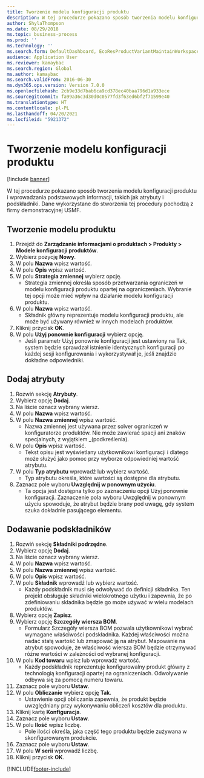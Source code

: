 ```yaml
---
title: Tworzenie modelu konfiguracji produktu
description: W tej procedurze pokazano sposób tworzenia modelu konfiguracji produktu i wprowadzania podstawowych informacji, takich jak atrybuty i podskładniki.
author: ShylaThompson
ms.date: 08/29/2018
ms.topic: business-process
ms.prod: ''
ms.technology: ''
ms.search.form: DefaultDashboard, EcoResProductVariantMaintainWorkspace, PCProductConfigurationModelListPage, PCCreateProductConfigurationModel, PCProductConfigurationModelDetails, PCBOMLineDetails
audience: Application User
ms.reviewer: kamaybac
ms.search.region: Global
ms.author: kamaybac
ms.search.validFrom: 2016-06-30
ms.dyn365.ops.version: Version 7.0.0
ms.openlocfilehash: 2cb9e33d7bab6ca9cd378ec40baa796d1a933ece
ms.sourcegitcommit: fa99a36c3d30d0c0577fd3f63ed6bf2f71599e40
ms.translationtype: HT
ms.contentlocale: pl-PL
ms.lasthandoff: 04/20/2021
ms.locfileid: "5921372"
---
```

# <a name="create-a-product-configuration-model"></a>Tworzenie modelu konfiguracji produktu

[!include [banner](../../includes/banner.md)]

W tej procedurze pokazano sposób tworzenia modelu konfiguracji produktu i wprowadzania podstawowych informacji, takich jak atrybuty i podskładniki. Dane wykorzystane do stworzenia tej procedury pochodzą z firmy demonstracyjnej USMF.


## <a name="create-a-product-model"></a>Tworzenie modelu produktu

1. Przejdź do **Zarządzanie informacjami o produktach \> Produkty \> Modele konfiguracji produktów**.
1. Wybierz pozycję **Nowy**.
1. W polu **Nazwa** wpisz wartość.
1. W polu **Opis** wpisz wartość.
1. W polu **Strategia zmiennej** wybierz opcję.
    * Strategia zmiennej określa sposób przetwarzania ograniczeń w modelu konfiguracji produktu opartej na ograniczeniach. Wybranie tej opcji może mieć wpływ na działanie modelu konfiguracji produktu.  
1. W polu **Nazwa** wpisz wartość.
    * Składnik główny reprezentuje modelu konfiguracji produktu, ale może być używany również w innych modelach produktów.  
1. Kliknij przycisk **OK**.
1. W polu **Użyj ponownie konfiguracji** wybierz opcję.
    * Jeśli parametr Użyj ponownie konfiguracji jest ustawiony na Tak, system będzie sprawdzał istnienie identycznych konfiguracji po każdej sesji konfigurowania i wykorzystywał je, jeśli znajdzie dokładne odpowiedniki.  

## <a name="add-attributes"></a>Dodaj atrybuty

1. Rozwiń sekcję **Atrybuty**.
2. Wybierz opcję **Dodaj**.
3. Na liście oznacz wybrany wiersz.
4. W polu **Nazwa** wpisz wartość.
5. W polu **Nazwa zmiennej** wpisz wartość.
    * Nazwa zmiennej jest używana przez solver ograniczeń w konfiguratorze produktów. Nie może zawierać spacji ani znaków specjalnych, z wyjątkiem _(podkreślenia).  
6. W polu **Opis** wpisz wartość.
    * Tekst opisu jest wyświetlany użytkownikowi konfiguracji i dlatego może służyć jako pomoc przy wyborze odpowiedniej wartość atrybutu.  
7. W polu **Typ atrybutu** wprowadź lub wybierz wartość.
    * Typ atrybutu określa, które wartości są dostępne dla atrybutu.  
8. Zaznacz pole wyboru **Uwzględnij w ponownym użyciu**.
    * Ta opcja jest dostępna tylko po zaznaczeniu opcji Użyj ponownie konfiguracji. Zaznaczenie pola wyboru Uwzględnij w ponownym użyciu spowoduje, że atrybut będzie brany pod uwagę, gdy system szuka dokładnie pasującego elementu.  

## <a name="add-subcomponents"></a>Dodawanie podskładników

1. Rozwiń sekcję **Składniki podrzędne**.
2. Wybierz opcję **Dodaj**.
3. Na liście oznacz wybrany wiersz.
4. W polu **Nazwa** wpisz wartość.
5. W polu **Nazwa zmiennej** wpisz wartość.
6. W polu **Opis** wpisz wartość.
7. W polu **Składnik** wprowadź lub wybierz wartość.
    * Każdy podskładnik musi się odwoływać do definicji składnika. Ten projekt obsługuje składniki wielokrotnego użytku i zapewnia, że po zdefiniowaniu składnika będzie go może używać w wielu modelach produktów.  
8. Wybierz opcję **Zapisz**.
9. Wybierz opcję **Szczegóły wiersza BOM**.
    * Formularz Szczegóły wiersza BOM pozwala użytkownikowi wybrać wymagane właściwości podskładnika. Każdej właściwości można nadać stałą wartość lub zmapować ją na atrybut. Mapowanie na atrybut spowoduje, że właściwość wiersza BOM będzie otrzymywać różne wartości w zależności od wybranej konfiguracji.  
10. W polu **Kod towaru** wpisz lub wprowadź wartość.
    * Każdy podskładnik reprezentuje konfigurowalny produkt główny z technologią konfiguracji opartej na ograniczeniach. Odwoływanie odbywa się za pomocą numeru towaru.  
11. Zaznacz pole wyboru **Ustaw**.
12. W polu **Obliczanie** wybierz opcję **Tak**.
    * Ustawienie opcji obliczania zapewnia, że produkt będzie uwzględniany przy wykonywaniu obliczeń kosztów dla produktu.  
13. Kliknij kartę **Konfiguracja**.
14. Zaznacz pole wyboru **Ustaw**.
15. W polu **Ilość** wpisz liczbę.
    * Pole ilości określa, jaka część tego produktu będzie zużywana w skonfigurowanym produkcie.  
16. Zaznacz pole wyboru **Ustaw**.
17. W polu **W serii** wprowadź liczbę.
18. Kliknij przycisk **OK**.



[!INCLUDE[footer-include](../../../includes/footer-banner.md)]